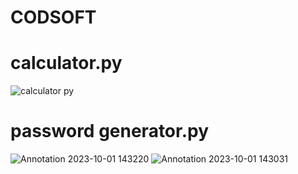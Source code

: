 # CODSOFT
# calculator.py
![calculator py](https://github.com/Ankit96500/CODSOFT/assets/107850796/69a70a24-f969-4475-a941-17ad2c0b9b11)
# password generator.py
![Annotation 2023-10-01 143220](https://github.com/Ankit96500/CODSOFT/assets/107850796/336a1a48-1a28-43bb-b5e3-53fc8fc61f4a)
![Annotation 2023-10-01 143031](https://github.com/Ankit96500/CODSOFT/assets/107850796/3d89e0ef-59a1-4e51-90d1-8d1ec3f667d1)

